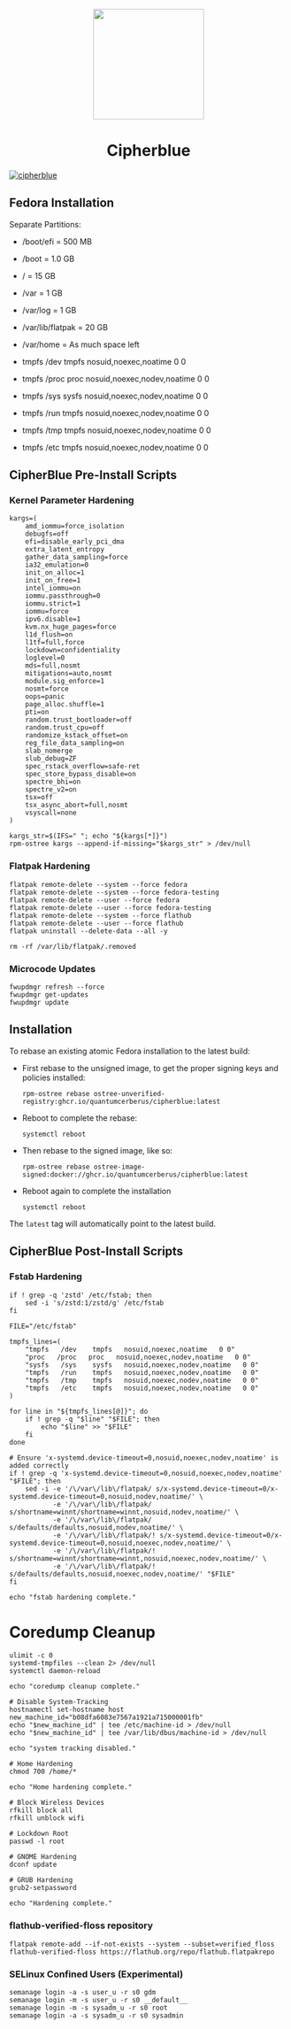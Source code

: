 <p align="center">
  <a href="https://github.com/quantumcerberus/cipherblue">
    <img src="https://github.com/quantumcerberus/cipherblue/blob/main/files/system/usr/share/plymouth/themes/spinner/watermark.png" href="https://github.com/quantumcerberus/cipherblue" width=200 />
  </a>
</p>

<h1 align="center">Cipherblue</h1>


[![cipherblue](https://github.com/quantumcerberus/cipherblue/actions/workflows/build.yml/badge.svg)](https://github.com/quantumcerberus/cipherblue/actions/workflows/build.yml)

## Fedora Installation

Separate Partitions:

- /boot/efi = 500 MB
- /boot = 1.0 GB
- / = 15 GB
- /var = 1 GB
- /var/log = 1 GB
- /var/lib/flatpak = 20 GB
- /var/home = As much space left

- tmpfs   /dev    tmpfs   nosuid,noexec,noatime   0 0
- tmpfs   /proc    proc   nosuid,noexec,nodev,noatime   0 0
- tmpfs   /sys    sysfs   nosuid,noexec,nodev,noatime   0 0
- tmpfs   /run    tmpfs   nosuid,noexec,nodev,noatime   0 0
- tmpfs   /tmp    tmpfs   nosuid,noexec,nodev,noatime   0 0
- tmpfs   /etc    tmpfs   nosuid,noexec,nodev,noatime   0 0

## CipherBlue Pre-Install Scripts

### Kernel Parameter Hardening

```
kargs=(
    amd_iommu=force_isolation
    debugfs=off
    efi=disable_early_pci_dma
    extra_latent_entropy
    gather_data_sampling=force
    ia32_emulation=0
    init_on_alloc=1
    init_on_free=1
    intel_iommu=on
    iommu.passthrough=0
    iommu.strict=1
    iommu=force
    ipv6.disable=1
    kvm.nx_huge_pages=force
    l1d_flush=on
    l1tf=full,force
    lockdown=confidentiality
    loglevel=0
    mds=full,nosmt
    mitigations=auto,nosmt
    module.sig_enforce=1
    nosmt=force
    oops=panic
    page_alloc.shuffle=1
    pti=on
    random.trust_bootloader=off
    random.trust_cpu=off
    randomize_kstack_offset=on
    reg_file_data_sampling=on
    slab_nomerge
    slub_debug=ZF
    spec_rstack_overflow=safe-ret
    spec_store_bypass_disable=on
    spectre_bhi=on
    spectre_v2=on
    tsx=off
    tsx_async_abort=full,nosmt
    vsyscall=none
)

kargs_str=$(IFS=" "; echo "${kargs[*]}")
rpm-ostree kargs --append-if-missing="$kargs_str" > /dev/null
```

### Flatpak Hardening

```
flatpak remote-delete --system --force fedora
flatpak remote-delete --system --force fedora-testing
flatpak remote-delete --user --force fedora
flatpak remote-delete --user --force fedora-testing
flatpak remote-delete --system --force flathub
flatpak remote-delete --user --force flathub
flatpak uninstall --delete-data --all -y
```

```
rm -rf /var/lib/flatpak/.removed
```

### Microcode Updates

```
fwupdmgr refresh --force
fwupdmgr get-updates
fwupdmgr update
```

## Installation

To rebase an existing atomic Fedora installation to the latest build:

- First rebase to the unsigned image, to get the proper signing keys and policies installed:
  ```
  rpm-ostree rebase ostree-unverified-registry:ghcr.io/quantumcerberus/cipherblue:latest
  ```
- Reboot to complete the rebase:
  ```
  systemctl reboot
  ```
- Then rebase to the signed image, like so:
  ```
  rpm-ostree rebase ostree-image-signed:docker://ghcr.io/quantumcerberus/cipherblue:latest
  ```
- Reboot again to complete the installation
  ```
  systemctl reboot
  ```

The `latest` tag will automatically point to the latest build.


## CipherBlue Post-Install Scripts

### Fstab Hardening
```
if ! grep -q 'zstd' /etc/fstab; then
    sed -i 's/zstd:1/zstd/g' /etc/fstab
fi

FILE="/etc/fstab"

tmpfs_lines=(
    "tmpfs   /dev    tmpfs   nosuid,noexec,noatime   0 0"
    "proc   /proc   proc   nosuid,noexec,nodev,noatime   0 0"
    "sysfs   /sys    sysfs   nosuid,noexec,nodev,noatime   0 0"
    "tmpfs   /run    tmpfs   nosuid,noexec,nodev,noatime   0 0"
    "tmpfs   /tmp    tmpfs   nosuid,noexec,nodev,noatime   0 0"
    "tmpfs   /etc    tmpfs   nosuid,noexec,nodev,noatime   0 0"
)

for line in "${tmpfs_lines[@]}"; do
    if ! grep -q "$line" "$FILE"; then
        echo "$line" >> "$FILE"
    fi
done

# Ensure 'x-systemd.device-timeout=0,nosuid,noexec,nodev,noatime' is added correctly
if ! grep -q 'x-systemd.device-timeout=0,nosuid,noexec,nodev,noatime' "$FILE"; then
    sed -i -e '/\/var\/lib\/flatpak/ s/x-systemd.device-timeout=0/x-systemd.device-timeout=0,nosuid,nodev,noatime/' \
           -e '/\/var\/lib\/flatpak/ s/shortname=winnt/shortname=winnt,nosuid,nodev,noatime/' \
           -e '/\/var\/lib\/flatpak/ s/defaults/defaults,nosuid,nodev,noatime/' \
           -e '/\/var\/lib\/flatpak/! s/x-systemd.device-timeout=0/x-systemd.device-timeout=0,nosuid,noexec,nodev,noatime/' \
           -e '/\/var\/lib\/flatpak/! s/shortname=winnt/shortname=winnt,nosuid,noexec,nodev,noatime/' \
           -e '/\/var\/lib\/flatpak/! s/defaults/defaults,nosuid,noexec,nodev,noatime/' "$FILE"
fi

echo "fstab hardening complete."
```

# Coredump Cleanup

```
ulimit -c 0
systemd-tmpfiles --clean 2> /dev/null
systemctl daemon-reload

echo "coredump cleanup complete."

# Disable System-Tracking
hostnamectl set-hostname host
new_machine_id="b08dfa6083e7567a1921a715000001fb"
echo "$new_machine_id" | tee /etc/machine-id > /dev/null
echo "$new_machine_id" | tee /var/lib/dbus/machine-id > /dev/null

echo "system tracking disabled."

# Home Hardening
chmod 700 /home/*

echo "Home hardening complete."

# Block Wireless Devices
rfkill block all
rfkill unblock wifi

# Lockdown Root
passwd -l root

# GNOME Hardening
dconf update

# GRUB Hardening
grub2-setpassword

echo "Hardening complete."
```

### flathub-verified-floss repository

```
flatpak remote-add --if-not-exists --system --subset=verified_floss flathub-verified-floss https://flathub.org/repo/flathub.flatpakrepo
```

### SELinux Confined Users (Experimental)

```
semanage login -a -s user_u -r s0 gdm
semanage login -m -s user_u -r s0 __default__
semanage login -m -s sysadm_u -r s0 root
semanage login -a -s sysadm_u -r s0 sysadmin
```
